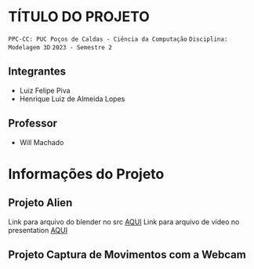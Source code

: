 # TÍTULO DO PROJETO

`PPC-CC: PUC Poços de Caldas - Ciência da Computação`
`Disciplina: Modelagem 3D`
`2023 - Semestre 2`

## Integrantes

- Luiz Felipe Piva
- Henrique Luiz de Almeida Lopes


## Professor

- Will Machado

# Informações do Projeto

## Projeto Alien

Link para arquivo do blender no src [AQUI]()
Link para arquivo de vídeo no presentation [AQUI](https://github.com/ICEI-PUC-Minas-PPC-CC/ppc-cc-2023-2-mod3d-manha-luiz-felipe-e-henrique-lopes/blob/main/presentation/Vídeo%20Demonstração%20Alien.mpeg)

## Projeto Captura de Movimentos com a Webcam


